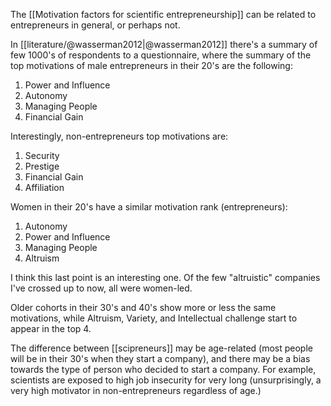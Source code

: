 The [[Motivation factors for scientific entrepreneurship]] can be related to entrepreneurs in general, or perhaps not. 

In [[literature/@wasserman2012|@wasserman2012]] there's a summary of few 1000's of respondents to a questionnaire, where the summary of the top motivations of male entrepreneurs in their 20's are the following:

1. Power and Influence
2. Autonomy
3. Managing People
4. Financial Gain

Interestingly, non-entrepreneurs top motivations are:

1. Security
2. Prestige
3. Financial Gain
4. Affiliation

Women in their 20's have a similar motivation rank (entrepreneurs):

1. Autonomy
2. Power and Influence
3. Managing People
4. Altruism

I think this last point is an interesting one. Of the few "altruistic" companies I've crossed up to now, all were women-led. 

Older cohorts in their 30's and 40's show more or less the same motivations, while Altruism, Variety, and Intellectual challenge start to appear in the top 4. 

The difference between [[scipreneurs]] may be age-related (most people will be in their 30's when they start a company), and there may be a bias towards the type of person who decided to start a company. For example, scientists are exposed to high job insecurity for very long (unsurprisingly, a very high motivator in non-entrepreneurs regardless of age.)

